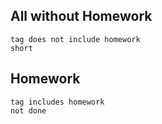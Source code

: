 ## All without Homework

```tasks
tag does not include homework
short
```

## Homework

```tasks
tag includes homework
not done
```
